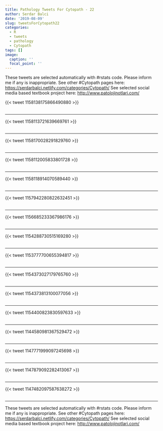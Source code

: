 ```yaml
---
title: Pathology Tweets For Cytopath - 22
author: Serdar Balci
date: '2019-08-09'
slug: tweetsForCytopath22
categories:
  - R
  - tweets
  - pathology
  - Cytopath
tags: []
image:
  caption: ''
  focal_point: ''
---
```



These tweets are selected automatically with #rstats code. Please inform me if any is inappropriate.
See other #Cytopath pages here: https://serdarbalci.netlify.com/categories/Cytopath/ 
See selected social media based textbook project here: http://www.patolojinotlari.com/

{{< tweet 1158138175866490880 >}}
<br>
<br>
<hr>
{{< tweet 1158113721639669761 >}}
<br>
<br>
<hr>
{{< tweet 1158170028291829760 >}}
<br>
<br>
<hr>
{{< tweet 1158112005833801728 >}}
<br>
<br>
<hr>
{{< tweet 1158118914070589440 >}}
<br>
<br>
<hr>
{{< tweet 1157942280822632451 >}}
<br>
<br>
<hr>
{{< tweet 1156685233367986176 >}}
<br>
<br>
<hr>
{{< tweet 1154288730515169280 >}}
<br>
<br>
<hr>
{{< tweet 1153777700655394817 >}}
<br>
<br>
<hr>
{{< tweet 1154373027179765760 >}}
<br>
<br>
<hr>
{{< tweet 1154373813100077056 >}}
<br>
<br>
<hr>
{{< tweet 1154400823830597633 >}}
<br>
<br>
<hr>
{{< tweet 1144580981367529472 >}}
<br>
<br>
<hr>
{{< tweet 1147771999097245698 >}}
<br>
<br>
<hr>
{{< tweet 1147879092282413067 >}}
<br>
<br>
<hr>
{{< tweet 1147482097587638272 >}}
<br>
<br>
<hr>


These tweets are selected automatically with #rstats code. Please inform me if any is inappropriate.
See other #Cytopath pages here: https://serdarbalci.netlify.com/categories/Cytopath/ 
See selected social media based textbook project here: http://www.patolojinotlari.com/
